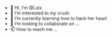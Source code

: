 - 👋 Hi, I’m @Lxix
- 👀 I’m interested to my crush
- 🌱 I’m currently learning how to hack her heart
- 💞️ I’m looking to collaborate on ...
- 📫 How to reach me ...

<!---
Lxix/Lxix is a ✨ special ✨ repository because its `README.md` (this file) appears on your GitHub profile.
You can click the Preview link to take a look at your changes.
--->
